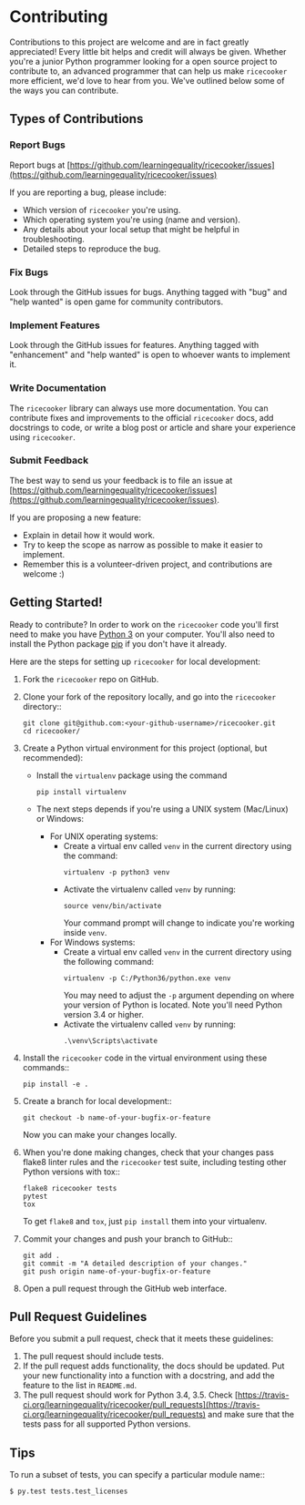# Contributing

Contributions to this project are welcome and are in fact greatly appreciated!
Every little bit helps and credit will always be given. Whether you're a junior
Python programmer looking for a open source project to contribute to, an advanced
programmer that can help us make `ricecooker` more efficient, we'd love to hear
from you. We've outlined below some of the ways you can contribute.

## Types of Contributions

### Report Bugs

Report bugs at [https://github.com/learningequality/ricecooker/issues](https://github.com/learningequality/ricecooker/issues)

If you are reporting a bug, please include:

* Which version of `ricecooker` you're using.
* Which operating system you're using (name and version).
* Any details about your local setup that might be helpful in troubleshooting.
* Detailed steps to reproduce the bug.

### Fix Bugs

Look through the GitHub issues for bugs. Anything tagged with "bug"
and "help wanted" is open game for community contributors.

### Implement Features

Look through the GitHub issues for features. Anything tagged with "enhancement"
and "help wanted" is open to whoever wants to implement it.

### Write Documentation

The `ricecooker` library can always use more documentation. You can contribute
fixes and improvements to the official `ricecooker` docs, add docstrings to code,
or write a blog post or article and share your experience using `ricecooker`.

### Submit Feedback

The best way to send us your feedback is to file an issue at
[https://github.com/learningequality/ricecooker/issues](https://github.com/learningequality/ricecooker/issues).

If you are proposing a new feature:

* Explain in detail how it would work.
* Try to keep the scope as narrow as possible to make it easier to implement.
* Remember this is a volunteer-driven project, and contributions are welcome :)

## Getting Started!

Ready to contribute? In order to work on the `ricecooker` code you'll first need
to make you have [Python 3](https://www.python.org/downloads/) on your computer.
You'll also need to install the Python package [pip](https://pypi.python.org/pypi/pip)
if you don't have it already.

Here are the steps for setting up `ricecooker` for local development:

1. Fork the `ricecooker` repo on GitHub.
2. Clone your fork of the repository locally, and go into the `ricecooker` directory::

    ```
    git clone git@github.com:<your-github-username>/ricecooker.git
    cd ricecooker/
    ```

3. Create a Python virtual environment for this project (optional, but recommended):

   * Install the `virtualenv` package using the command 
     ```
     pip install virtualenv
     ```

   * The next steps depends if you're using a UNIX system (Mac/Linux) or Windows:
      * For UNIX operating systems:
         * Create a virtual env called `venv` in the current directory using the
           command: 
           ```
           virtualenv -p python3 venv
           ```
         * Activate the virtualenv called `venv` by running: 
           ```
           source venv/bin/activate
           ```
           Your command prompt will change to indicate you're working inside `venv`.
      * For Windows systems:
         * Create a virtual env called `venv` in the current directory using the
           following command: 
           ```
           virtualenv -p C:/Python36/python.exe venv
           ```
           You may need to adjust the `-p` argument depending on where your version
           of Python is located. Note you'll need Python version 3.4 or higher.
         * Activate the virtualenv called `venv` by running: 
           ```
           .\venv\Scripts\activate
           ```

4. Install the `ricecooker` code in the virtual environment using these commands::

    ```
    pip install -e .
    ```


5. Create a branch for local development::

    ```
    git checkout -b name-of-your-bugfix-or-feature
    ```

   Now you can make your changes locally.


6. When you're done making changes, check that your changes pass flake8 linter rules
   and the `ricecooker` test suite, including testing other Python versions with tox::

    ```
    flake8 ricecooker tests
    pytest
    tox
    ```

   To get `flake8` and `tox`, just `pip install` them into your virtualenv.


7. Commit your changes and push your branch to GitHub::

    ```
    git add .
    git commit -m "A detailed description of your changes."
    git push origin name-of-your-bugfix-or-feature
    ```


8. Open a pull request through the GitHub web interface.

## Pull Request Guidelines

Before you submit a pull request, check that it meets these guidelines:

1. The pull request should include tests.
2. If the pull request adds functionality, the docs should be updated. Put
   your new functionality into a function with a docstring, and add the
   feature to the list in `README.md`.
3. The pull request should work for Python 3.4, 3.5. Check
   [https://travis-ci.org/learningequality/ricecooker/pull_requests](https://travis-ci.org/learningequality/ricecooker/pull_requests)
   and make sure that the tests pass for all supported Python versions.

## Tips

To run a subset of tests, you can specify a particular module name::

```
$ py.test tests.test_licenses
```
